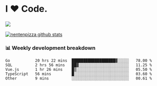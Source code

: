 # I ❤️ Code.

### ![](http://img.shields.io/badge/Go-language-blue?style=for-the-badge&logo=appveyor)
[![nentenpizza github stats](https://github-readme-stats.vercel.app/api?username=nentenpizza&count_private=true)](https://github.com/anuraghazra/github-readme-stats)

### 📊 Weekly development breakdown

<!--START_SECTION:waka-->
```text
Go           20 hrs 22 mins  ███████████████████▓░░░░░   78.00 % 
SQL          2 hrs 56 mins   ██▓░░░░░░░░░░░░░░░░░░░░░░   11.25 % 
Vue.js       1 hr 26 mins    █▒░░░░░░░░░░░░░░░░░░░░░░░   05.50 % 
TypeScript   56 mins         █░░░░░░░░░░░░░░░░░░░░░░░░   03.60 % 
Other        9 mins          ░░░░░░░░░░░░░░░░░░░░░░░░░   00.61 % 
```
<!--END_SECTION:waka-->

